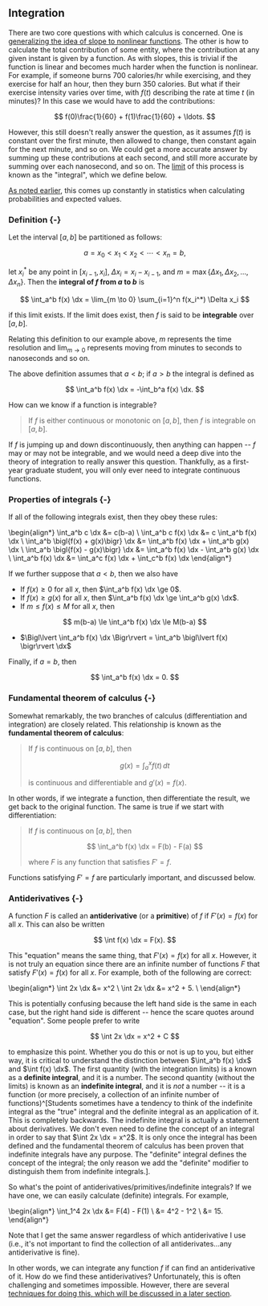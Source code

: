 ## Integration

There are two core questions with which calculus is concerned. One is [generalizing the idea of slope to nonlinear functions](derivatives.html). The other is how to calculate the total contribution of some entity, where the contribution at any given instant is given by a function. As with slopes, this is trivial if the function is linear and becomes much harder when the function is nonlinear. For example, if someone burns 700 calories/hr while exercising, and they exercise for half an hour, then they burn 350 calories. But what if their exercise intensity varies over time, with $f(t)$ describing the rate at time $t$ (in minutes)? In this case we would have to add the contributions:

$$ f(0)\frac{1}{60} + f(1)\frac{1}{60} + \ldots. $$

However, this still doesn't really answer the question, as it assumes $f(t)$ is constant over the first minute, then allowed to change, then constant again for the next minute, and so on. We could get a more accurate answer by summing up these contributions at each second, and still more accurate by summing over each nanosecond, and so on. The [limit](limits-and-continuity.html) of this process is known as the "integral", which we define below.

[As noted earlier](calculus.html), this comes up constantly in statistics when calculating probabilities and expected values.

### Definition {-}

Let the interval $[a, b]$ be partitioned as follows:

$$ a = x_0 < x_1 < x_2 < \cdots < x_n = b, $$

let $x_i^*$ be any point in $[x_{i-1}, x_i]$, $\Delta x_i = x_i - x_{i-1}$, and $m = \max\{\Delta x_1, \Delta x_2, \ldots, \Delta x_n\}$. Then the **integral of $f$ from $a$ to $b$** is

$$ \int_a^b f(x) \dx = \lim_{m \to 0} \sum_{i=1}^n f(x_i^*) \Delta x_i $$

if this limit exists. If the limit does exist, then $f$ is said to be **integrable** over $[a, b]$.

Relating this definition to our example above, $m$ represents the time resolution and $\lim_{m \to 0}$ represents moving from minutes to seconds to nanoseconds and so on.

The above definition assumes that $a < b$; if $a > b$ the integral is defined as

$$ \int_a^b f(x) \dx = -\int_b^a f(x) \dx. $$

How can we know if a function is integrable?

> If $f$ is either continuous or monotonic on $[a, b]$, then $f$ is integrable on $[a, b]$.

If $f$ is jumping up and down discontinuously, then anything can happen -- $f$ may or may not be integrable, and we would need a deep dive into the theory of integration to really answer this question. Thankfully, as a first-year graduate student, you will only ever need to integrate continuous functions.

### Properties of integrals {-}

If all of the following integrals exist, then they obey these rules:

\begin{align*}
\int_a^b c \dx &= c(b-a) \\
\int_a^b c f(x) \dx &= c \int_a^b f(x) \dx \\
\int_a^b \bigl\{f(x) + g(x)\bigr\} \dx &= \int_a^b f(x) \dx + \int_a^b g(x) \dx \\
\int_a^b \bigl\{f(x) - g(x)\bigr\} \dx &= \int_a^b f(x) \dx - \int_a^b g(x) \dx \\
\int_a^b f(x) \dx &= \int_a^c f(x) \dx + \int_c^b f(x) \dx
\end{align*}

If we further suppose that $a < b$, then we also have

* If $f(x) \ge 0$ for all $x$, then $\int_a^b f(x) \dx \ge 0$.
* If $f(x) \ge g(x)$ for all $x$, then $\int_a^b f(x) \dx \ge \int_a^b g(x) \dx$.
* If $m \le f(x) \le M$ for all $x$, then

$$ m(b-a) \le \int_a^b f(x) \dx \le M(b-a) $$

* $\Bigl\lvert \int_a^b f(x) \dx \Bigr\rvert = \int_a^b \bigl\lvert f(x) \bigr\rvert \dx$

Finally, if $a = b$, then

$$ \int_a^b f(x) \dx = 0. $$

### Fundamental theorem of calculus {-}

Somewhat remarkably, the two branches of calculus (differentiation and integration) are closely related. This relationship is known as the **fundamental theorem of calculus**:

> If $f$ is continuous on $[a, b]$, then
> 
> $$ g(x) = \int_a^x f(t) \,dt $$
> 
> is continuous and differentiable and $g'(x) = f(x)$.

In other words, if we integrate a function, then differentiate the result, we get back to the original function. The same is true if we start with differentiation:

> If $f$ is continuous on $[a, b]$, then
> 
> $$ \int_a^b f(x) \dx = F(b) - F(a) $$
> 
> where $F$ is any function that satisfies $F' = f$.

Functions satisfying $F' = f$ are particularly important, and discussed below.

### Antiderivatives {-}

A function $F$ is called an **antiderivative** (or a **primitive**) of $f$ if $F'(x) = f(x)$ for all $x$. This can also be written 

$$ \int f(x) \dx = F(x). $$

This "equation" means the same thing, that $F'(x) = f(x)$ for all $x$. However, it is not truly an equation since there are an infinite number of functions $F$ that satisfy $F'(x) = f(x)$ for all $x$. For example, both of the following are correct:

\begin{align*}
\int 2x \dx &= x^2 \\
\int 2x \dx &= x^2 + 5. \\
\end{align*}

This is potentially confusing because the left hand side is the same in each case, but the right hand side is different -- hence the scare quotes around "equation". Some people prefer to write

$$ \int 2x \dx = x^2 + C $$

to emphasize this point. Whether you do this or not is up to you, but either way, it is critical to understand the distinction between $\int_a^b f(x) \dx$ and $\int f(x) \dx$. The first quantity (with the integration limits) is a known as a **definite integral**, and it is a number. The second quantity (without the limits) is known as an **indefinite integral**, and it is *not* a number -- it is a function (or more precisely, a collection of an infinite number of functions)^[Students sometimes have a tendency to think of the indefinite integral as the "true" integral and the definite integral as an application of it. This is completely backwards. The indefinite integral is actually a statement about derivatives. We don't even need to define the concept of an integral in order to say that $\int 2x \dx = x^2$. It is only once the integral has been defined and the fundamental theorem of calculus has been proven that indefinite integrals have any purpose. The "definite" integral defines the concept of the integral; the only reason we add the "definite" modifier to distinguish them from indefinite integrals.].

So what's the point of antiderivatives/primitives/indefinite integrals? If we have one, we can easily calculate (definite) integrals. For example,

\begin{align*}
\int_1^4 2x \dx &= F(4) - F(1) \\
  &= 4^2 - 1^2 \\
  &= 15.
\end{align*}

Note that I get the same answer regardless of which antiderivative I use (i.e., it's not important to find the collection of all antiderivates...any antiderivative is fine).

In other words, we can integrate any function $f$ if can find an antiderivative of it. How do we find these antiderivatives? Unfortunately, this is often challenging and sometimes impossible. However, there are several [techniques for doing this, which will be discussed in a later section](integration-techniques.html).
